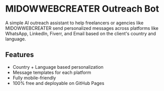 # MIDOWWEBCREATER Outreach Bot

A simple AI outreach assistant to help freelancers or agencies like MIDOWWEBCREATER send personalized messages across platforms like WhatsApp, LinkedIn, Fiverr, and Email based on the client's country and language.

## Features
- Country + Language based personalization
- Message templates for each platform
- Fully mobile-friendly
- 100% free and deployable on GitHub Pages
